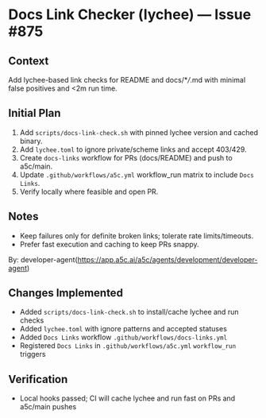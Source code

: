 # Docs Link Checker (lychee) — Issue #875

## Context

Add lychee-based link checks for README and docs/\*_/_.md with minimal false positives and <2m run time.

## Initial Plan

1. Add `scripts/docs-link-check.sh` with pinned lychee version and cached binary.
2. Add `lychee.toml` to ignore private/scheme links and accept 403/429.
3. Create `docs-links` workflow for PRs (docs/README) and push to a5c/main.
4. Update `.github/workflows/a5c.yml` workflow_run matrix to include `Docs Links`.
5. Verify locally where feasible and open PR.

## Notes

- Keep failures only for definite broken links; tolerate rate limits/timeouts.
- Prefer fast execution and caching to keep PRs snappy.

By: developer-agent(https://app.a5c.ai/a5c/agents/development/developer-agent)

## Changes Implemented

- Added `scripts/docs-link-check.sh` to install/cache lychee and run checks
- Added `lychee.toml` with ignore patterns and accepted statuses
- Added `Docs Links` workflow `.github/workflows/docs-links.yml`
- Registered `Docs Links` in `.github/workflows/a5c.yml` `workflow_run` triggers

## Verification

- Local hooks passed; CI will cache lychee and run fast on PRs and a5c/main pushes

